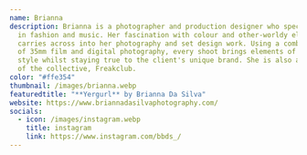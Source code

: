 ```yaml
---
name: Brianna
description: Brianna is a photographer and production designer who specialises
  in fashion and music. Her fascination with colour and other-worldy elements
  carries across into her photography and set design work. Using a combination
  of 35mm film and digital photography, every shoot brings elements of Brianna's
  style whilst staying true to the client's unique brand. She is also a member
  of the collective, Freakclub.
color: "#ffe354"
thumbnail: /images/brianna.webp
featuredtitle: "**Yergurl** by Brianna Da Silva"
website: https://www.briannadasilvaphotography.com/
socials:
  - icon: /images/instagram.webp
    title: instagram
    link: https://www.instagram.com/bbds_/
---
```

